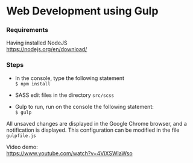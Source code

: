 # Web Development using Gulp

### Requirements


Having installed NodeJS  
https://nodejs.org/en/download/

### Steps

- In the console, type the following statement  
`$ npm install`

- SASS edit files in the directory `src/scss`

- Gulp to run, run on the console the following statement:  
`$ gulp`


All unsaved changes are displayed in the Google Chrome browser, and a notification is displayed. This configuration can be modified in the file `gulpfile.js`


Video demo:  
https://www.youtube.com/watch?v=4ViXSWIaWso
